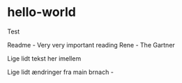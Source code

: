 # hello-world
Test

Readme - Very very important reading
Rene - The Gartner

Lige lidt tekst her imellem

Lige lidt ændringer fra main brnach - 
